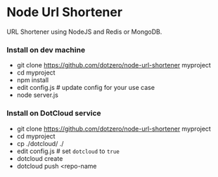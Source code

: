 Node Url Shortener
==================

URL Shortener using NodeJS and Redis or MongoDB.

### Install on dev machine

*  git clone https://github.com/dotzero/node-url-shortener myproject
*  cd myproject
*  npm install
*  edit config.js # update config for your use case
*  node server.js

### Install on DotCloud service

*  git clone https://github.com/dotzero/node-url-shortener myproject
*  cd myproject
*  cp ./dotcloud/ ./
*  edit config.js # set `dotcloud` to `true`
*  dotcloud create <repo-name>
*  dotcloud push <repo-name
